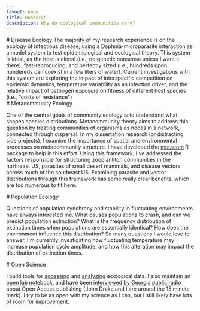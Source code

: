 ```yaml
---
layout: page
title: Research
description: Why do ecological communities vary?
---
```


<div class="pure-u-1 copy" markdown="1">
# Disease Ecology
 The majority of my research experience is on the ecology of infectious disease, using a Daphnia-microparasite interaction as a model system to test epidemiological and ecological theory. This system is ideal, as the host is clonal (i.e., no genetic nonsense unless I want it there), fast-reproducing, and perfectly sized (i.e., hundreds upon hundereds can coexist in a few liters of water). Current investigations with this system are exploring the impact of interspecific competition on epidemic dynamics, temperature variability as an infection driver, and the relative impact of pathogen exposure on fitness of different host species (i.e., "costs of resistance") 

</div>


<div class="pure-u-1 copy" markdown="1">
# Metacommunity Ecology

One of the central goals of community ecology is to understand what shapes species distributions. Metacommunity theory aims to address this question by treating communities of organisms as nodes in a network, connected through dispersal. In my dissertation research (or distracting side projects), I examine the importance of spatial and environmental processes on metacommunity structure. I have developed the [metacom](http://github.com/taddallas/metacom) R package to help in this effort. Using this framework, I've addressed the factors responsible for structuring zooplankton communities in the northeast US, parasites of small desert mammals, and disease vectors across much of the southeast US. Examining parasite and vector distributions through this framework has some really clear benefits, which are too numerous to fit here.
</div>




<div class="pure-u-1 copy" markdown="1">
# Population Ecology

Questions of population synchrony and stability in fluctuating environments have always interested me. What causes populations to crash, and can we predict population extinction? What is the frequency distribution of extinction times when populations are essentially identical? How does the environment influence this distribution? So many questions I would love to answer. I'm currently investigating how fluctuating temperature may increase population cycle amplitude, and how this alteration may impact the distribution of extinction times. 
</div>



<div class="pure-u-1 copy" markdown="1">
# Open Science

I build tools for [accessing](https://github.com/ropensci/parasiteR) and [analyzing](https://github.com/taddallas/metacom) ecological data. I also maintain an [open lab notebook](http://taddallas.github.io/LabNotebook/), and have been [interviewed by Georgia public radio](https://beta.prx.org/stories/138032) about Open Access publishing (John Drake and I are around the 15 minute mark). I try to be as open with my science as I can, but I still likely have lots of room for improvement.  



</div>




